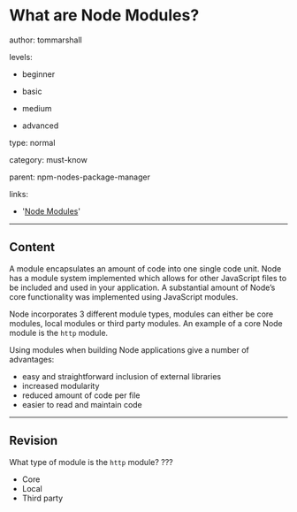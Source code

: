 # What are Node Modules?
author: tommarshall

levels:

  - beginner

  - basic

  - medium

  - advanced

type: normal

category: must-know

parent: npm-nodes-package-manager

links:
- '[Node Modules](http://book.mixu.net/node/ch8.html)'
---
## Content

A module encapsulates an amount of code into one single code unit. Node has a module system implemented which allows for other JavaScript files to be included and used in your application. A substantial amount of Node’s core functionality was implemented using JavaScript modules.

Node incorporates 3 different module types, modules can either be core modules, local modules or third party modules. An example of a core Node module is the `http` module.

Using modules when building Node applications give a number of advantages:

- easy and straightforward inclusion of external libraries
- increased modularity
- reduced amount of code per file
- easier to read and maintain code

---
## Revision

What type of module is the `http` module?
???

* Core
* Local
* Third party
